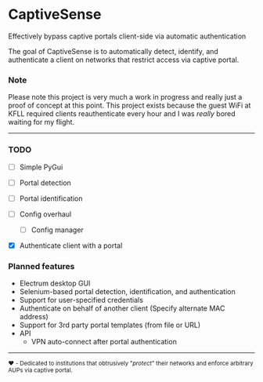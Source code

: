 # CaptiveSense
Effectively bypass captive portals client-side via automatic authentication

The goal of CaptiveSense is to automatically detect, identify, and authenticate a client on networks that restrict access via captive portal.

### Note
Please note this project is very much a work in progress and really just a proof of concept at this point. This project exists because the guest WiFi at KFLL required clients reauthenticate every hour and I was _really_ bored waiting for my flight.

---

### TODO
- [ ] Simple PyGui
- [ ] Portal detection
- [ ] Portal identification
- [ ] Config overhaul
	- [ ] Config manager

- [X] Authenticate client with a portal


### Planned features
- Electrum desktop GUI
- Selenium-based portal detection, identification, and authentication
- Support for user-specified credentials
- Authenticate on behalf of another client (Specify alternate MAC address)
- Support for 3rd party portal templates (from file or URL)
- API
	- VPN auto-connect after portal authentication

---

<sub>:heart: - Dedicated to institutions that obtrusively "*protect*" their networks and enforce arbitrary AUPs via captive portal.</sub>
